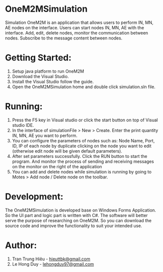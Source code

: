 # OneM2MSimulation

Simulation OneM2M is an application that allows users to perform IN, MN, AE nodes on the interface. 
Users can start nodes IN, MN, AE with the interface. 
Add, edit, delete nodes, monitor the communication between nodes. 
Subscribe to the message content between nodes.

# Getting Started:

1. Setup java platform to run OneM2M
2. Download the Visual Studio.
3. Install the Visual Studio follow the guide.
4. Open the OneM2MSimulation home and double click simulation.sln file.

# Running:

1. Press the F5 key in Visual studio or click the start button on top of Visual studio IDE.
2. In the interface of simulationFile > New > Create. Enter the print quantity IN, MN, AE you want to perform.
3. You can configure the parameters of nodes such as: Node Name, Port, ID, IP of each node by duplicate clicking on the node you want to edit (otherwise edit node will be given default parameters).
4. After set parameters successfully. Click the RUN button to start the program. And monitor the process of sending and receiving messages on the monitor on the right of the application
5. You can add and delete nodes while simulation is running by going to Motes > Add node / Delete node on the toolbar.

# Development:

The OneM2MSimulation is developed base on Windows Forms Application.
So the UI part and logic part is written with C#.
The software will better serve the purpose of researching on OneM2M. So you can download the source code and improve the functionality to suit your intended use.

# Author:

1. Tran Trung Hiêu - hieuttbk@gmail.com 
2. Le Hong Duy - lehongduy97@gmail.com
